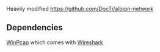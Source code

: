 Heavily modified 
https://github.com/DocTi/albion-network

## Dependencies
[WinPcap](https://www.winpcap.org) which comes with [Wireshark](https://www.wireshark.org)
